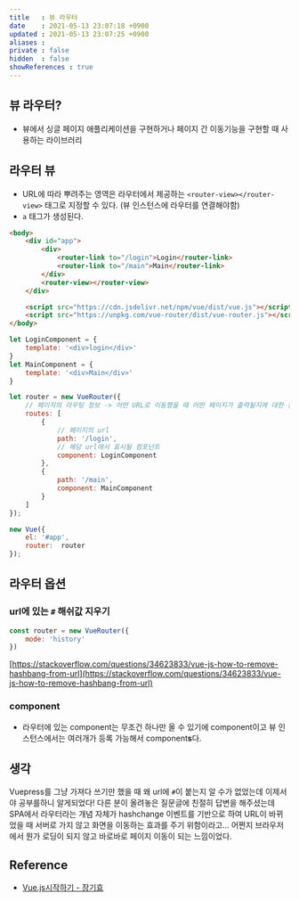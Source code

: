 ```yaml
---
title   : 뷰 라우터
date    : 2021-05-13 23:07:18 +0900
updated : 2021-05-13 23:07:25 +0900
aliases : 
private : false
hidden  : false
showReferences : true
---
```

## 뷰 라우터?
- 뷰에서 싱글 페이지 애플리케이션을 구현하거나 페이지 간 이동기능을 구현할 때 사용하는 라이브러리  


## 라우터 뷰 
- URL에 따라 뿌려주는 영역은 라우터에서 제공하는 `<router-view></router-view>` 태그로 지정할 수 있다. (뷰 인스턴스에 라우터를 연결해야함)  
- `a` 태그가 생성된다.  

```html
<body>
    <div id="app">
        <div>
            <router-link to="/login">Login</router-link>
            <router-link to="/main">Main</router-link>
        </div>
        <router-view></router-view>
    </div>

    <script src="https://cdn.jsdelivr.net/npm/vue/dist/vue.js"></script>
    <script src="https://unpkg.com/vue-router/dist/vue-router.js"></script>
</body>
```
```javascript
let LoginComponent = {
    template: '<div>login</div>'
}
let MainComponent = {
    template: '<div>Main</div>'
}

let router = new VueRouter({
    // 페이지의 라우팅 정보 -> 어떤 URL로 이동했을 때 어떤 페이지가 출력될지에 대한 정보 
    routes: [
        {
            // 페이지의 url 
            path: '/login',
            // 해당 url에서 표시될 컴포넌트
            component: LoginComponent
        },
        {
            path: '/main',
            component: MainComponent
        }
    ]
});

new Vue({
    el: '#app',
    router:  router 
});
```

## 라우터 옵션 
### url에 있는 `#` 해쉬값 지우기 
```javascript
const router = new VueRouter({
    mode: 'history'
})
```
[https://stackoverflow.com/questions/34623833/vue-js-how-to-remove-hashbang-from-url](https://stackoverflow.com/questions/34623833/vue-js-how-to-remove-hashbang-from-url)    


### component 
- 라우터에 있는 component는 무조건 하나만 올 수 있기에 component이고 뷰 인스턴스에서는 여러개가 등록 가능해서 component**s**다. 

## 생각 
Vuepress를 그냥 가져다 쓰기만 했을 때 왜 url에 `#`이 붙는지 알 수가 없었는데 이제서야 공부를하니 알게되었다! 다른 분이 올려놓은 질문글에 친절히 답변을 해주셨는데 SPA에서 라우터라는 개념 자체가 hashchange 이벤트를 기반으로 하여 URL이 바뀌었을 때 서버로 가지 않고 화면을 이동하는 효과를 주기 위함이라고... 어쩐지 브라우저에서 뭔가 로딩이 되지 않고 바로바로 페이지 이동이 되는 느낌이었다. 


## Reference 
- [Vue.js시작하기 - 장기효](https://inf.run/SwGd)

